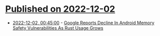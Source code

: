 # [Published on 2022-12-02](index.md)

* [2022-12-02, 00:45:00](https://tech.slashdot.org/story/22/12/01/2124259/google-reports-decline-in-android-memory-safety-vulnerabilities-as-rust-usage-grows?utm_source=rss1.0mainlinkanon&utm_medium=feed) - [Google Reports Decline In Android Memory Safety Vulnerabilities As Rust Usage Grows](https://tech.slashdot.org/story/22/12/01/2124259/google-reports-decline-in-android-memory-safety-vulnerabilities-as-rust-usage-grows?utm_source=rss1.0mainlinkanon&utm_medium=feed)
